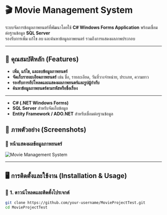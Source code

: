 # 🎬 Movie Management System

ระบบจัดการข้อมูลภาพยนตร์ที่พัฒนาโดยใช้ **C# Windows Forms Application** พร้อมเชื่อมต่อฐานข้อมูล **SQL Server**  
รองรับการเพิ่ม แก้ไข ลบ และค้นหาข้อมูลภาพยนตร์ รวมถึงการแสดงผลภาพประกอบ

---

## 📌 **คุณสมบัติหลัก (Features)**
- **เพิ่ม, แก้ไข, และลบข้อมูลภาพยนตร์**  
- **จัดเก็บรายละเอียดภาพยนตร์** เช่น ชื่อ, รายละเอียด, วันที่วางจำหน่าย, ประเภท, ความยาว  
- **รองรับการอัปโหลดและแสดงผลภาพยนตร์และรูปผู้กำกับ**  
- **ค้นหาข้อมูลภาพยนตร์ตามรหัสหรือชื่อเรื่อง**  


---


- **C# (.NET Windows Forms)**
- **SQL Server** สำหรับจัดเก็บข้อมูล
- **Entity Framework / ADO.NET** สำหรับเชื่อมต่อฐานข้อมูล


## 📸 ภาพตัวอย่าง (Screenshots)
### 🔹 หน้าแสดงผลข้อมูลภาพยนตร์
![Movie Management System](https://raw.githubusercontent.com/your-username/your-repo/main/screenshots/main-ui.png)


---

## 🖥 **การติดตั้งและใช้งาน (Installation & Usage)**
### 🔹 **1. ดาวน์โหลดและติดตั้งโปรเจกต์**
```sh
git clone https://github.com/your-username/MovieProjectTest.git
cd MovieProjectTest


